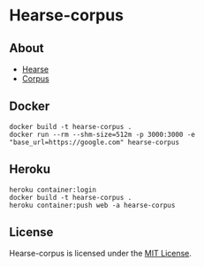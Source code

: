 # Hearse-corpus

## About

- [Hearse](https://en.wikipedia.org/wiki/Hearse)
- [Corpus](https://en.wikipedia.org/wiki/Corpus)

## Docker

```shell
docker build -t hearse-corpus .
docker run --rm --shm-size=512m -p 3000:3000 -e "base_url=https://google.com" hearse-corpus
```

## Heroku

```shell
heroku container:login
docker build -t hearse-corpus .
heroku container:push web -a hearse-corpus
```

## License

Hearse-corpus is licensed under the [MIT License](LICENSE).